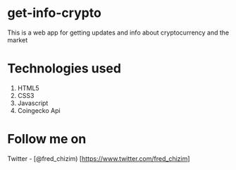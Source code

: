 # get-info-crypto
This is a web app for getting updates and info about cryptocurrency and the market

# Technologies used
1. HTML5
2. CSS3
3. Javascript
4. Coingecko Api

# Follow me on
Twitter - [@fred_chizim) [https://www.twitter.com/fred_chizim]

